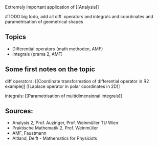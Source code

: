 
Extremely important application of [[Analysis]] 

#TODO big todo, add all diff. operators and integrals and coordinates and parametrisation of geometrical shapes


## Topics
- Differential operators (math methoden, AMF)
- Integrals (prama 2, AMF) 


## Some first notes on the topic
diff operators:
[[Coordinate transformation of differential operator in R2 example]]
[[Laplace operator in polar coordinates in 2D]]

integrals:
[[Parametrisation of multidimensional integrals]]




## Sources:
- Analysis 2, Prof. Auzinger, Prof. Weinmüller TU Wien
- Praktische Mathematik 2, Prof. Weinmüller
- AMF, Faustmann
- Altland, Delft - Mathematics for Physicists